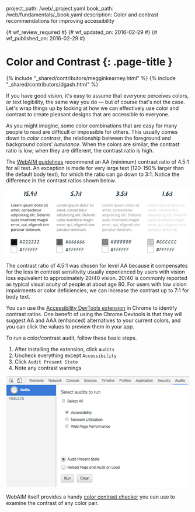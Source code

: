 project_path: /web/_project.yaml
book_path: /web/fundamentals/_book.yaml
description: Color and contrast recommendations for improving accessibility

{# wf_review_required #}
{# wf_updated_on: 2016-02-29 #}
{# wf_published_on: 2016-02-29 #}

# Color and Contrast {: .page-title }

{% include "_shared/contributors/megginkearney.html" %}
{% include "_shared/contributors/dgash.html" %}



If you have good vision, it's easy to assume that everyone perceives colors, or text legibility, the same way you do &mdash; but of course that's not the case. Let's wrap things up by looking at how we can effectively use color and contrast to create pleasant designs that are accessible to everyone.

As you might imagine, some color combinations that are easy for many people to read are difficult or impossible for others. This usually comes down to *color contrast*, the relationship between the foreground and background colors' *luminance*. When the colors are similar, the contrast ratio is low; when they are different, the contrast ratio is high.

The <a href="http://webaim.org/standards/wcag/" target="_blank">WebAIM guidelines</a> recommend an AA (minimum) contrast ratio of 4.5:1 for all text. An exception is made for very large text (120-150% larger than the default body text), for which the ratio can go down to 3:1. Notice the difference in the contrast ratios shown below.

![comparison of various contrast ratios](imgs/contrast-ratios.png)

The contrast ratio of 4.5:1 was chosen for level AA because it compensates for the loss in contrast sensitivity usually experienced by users with vision loss equivalent to approximately 20/40 vision. 20/40 is commonly reported as typical visual acuity of people at about age 80. For users with low vision impairments or color deficiencies, we can increase the contrast up to 7:1 for body text.

You can use the <a href="https://chrome.google.com/webstore/detail/accessibility-developer-t/fpkknkljclfencbdbgkenhalefipecmb?hl=en" target="_blank">Accessibility DevTools extension</a> in Chrome to identify contrast ratios. One benefit of using the Chrome Devtools is that they will suggest AA and AAA (enhanced) alternatives to your current colors, and you can click the values to preview them in your app.

To run a color/contrast audit, follow these basic steps.

 1. After installing the extension, click `Audits`
 1. Uncheck everything except `Accessibility`
 1. Click `Audit Present State`
 1. Note any contrast warnings

![the devtools contrast audit dialog](imgs/contrast-audit.png)

WebAIM itself provides a handy <a href="http://webaim.org/resources/contrastchecker/" target="_blank">color contrast checker</a> you can use to examine the contrast of any color pair.
